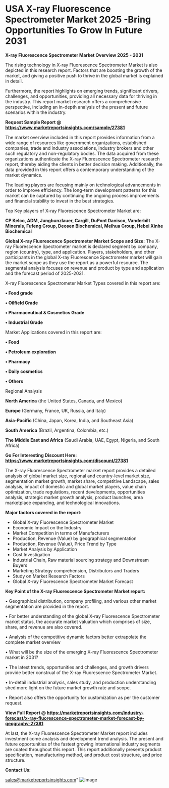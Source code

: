 # USA X-ray Fluorescence Spectrometer Market 2025 -Bring Opportunities To Grow In Future 2031

<Strong> X-ray Fluorescence Spectrometer Market Overview 2025 - 2031</strong>

The rising technology in X-ray Fluorescence Spectrometer Market is also depicted in this research report. Factors that are boosting the growth of the market, and giving a positive push to thrive in the global market is explained in detail.

Furthermore, the report highlights on emerging trends, significant drivers, challenges, and opportunities, providing all necessary data for thriving in the industry. This report market research offers a comprehensive perspective, including an in-depth analysis of the present and future scenarios within the industry.

<strong>Request Sample Report @ <a href=https://www.marketreportsinsights.com/sample/27381>https://www.marketreportsinsights.com/sample/27381</a></strong>

The market overview included in this report provides information from a wide range of resources like government organizations, established companies, trade and industry associations, industry brokers and other such regulatory and non-regulatory bodies. The data acquired from these organizations authenticate the X-ray Fluorescence Spectrometer research report, thereby aiding the clients in better decision making. Additionally, the data provided in this report offers a contemporary understanding of the market dynamics.

The leading players are focusing mainly on technological advancements in order to improve efficiency. The long-term development patterns for this market can be captured by continuing the ongoing process improvements and financial stability to invest in the best strategies.

Top Key players of X-ray Fluorescence Spectrometer Market are:

<strong>CP Kelco, ADM, Jungbunzlauer, Cargill, DuPont Danisco, Vanderbilt Minerals, Fufeng Group, Deosen Biochemical, Meihua Group, Hebei Xinhe Biochemical</strong>

<strong><b>Global X-ray Fluorescence Spectrometer Market Scope and Size:</b></strong>
The X-ray Fluorescence Spectrometer market is declared segment by company, region (country), type, and application. Players, stakeholders, and other participants in the global X-ray Fluorescence Spectrometer market will gain the market scope as they use the report as a powerful resource. The segmental analysis focuses on revenue and product by type and application and the forecast period of 2025-2031.

X-ray Fluorescence Spectrometer Market Types covered in this report are:

<strong>• Food grade

• Oilfield Grade

• Pharmaceutical & Cosmetics Grade

• Industrial Grade</strong>

Market Applications covered in this report are:

<strong>• Food

• Petroleum exploration

• Pharmacy

• Daily cosmetics

• Others</strong> 

Regional Analysis

<strong>North America</strong> (the United States, Canada, and Mexico)

<strong>Europe</strong> (Germany, France, UK, Russia, and Italy)

<strong>Asia-Pacific</strong> (China, Japan, Korea, India, and Southeast Asia)

<strong>South America</strong> (Brazil, Argentina, Colombia, etc.)

<strong>The Middle East and Africa</strong> (Saudi Arabia, UAE, Egypt, Nigeria, and South Africa)

<strong>Go For Interesting Discount Here: <a href=https://www.marketreportsinsights.com/discount/27381>https://www.marketreportsinsights.com/discount/27381</a></strong>

The X-ray Fluorescence Spectrometer market report provides a detailed analysis of global market size, regional and country-level market size, segmentation market growth, market share, competitive Landscape, sales analysis, impact of domestic and global market players, value chain optimization, trade regulations, recent developments, opportunities analysis, strategic market growth analysis, product launches, area marketplace expanding, and technological innovations.

<strong><b>Major factors covered in the report:</b></strong>
<ul>
  <li>Global X-ray Fluorescence Spectrometer Market </li>
  <li>Economic Impact on the Industry</li>
  <li>Market Competition in terms of Manufacturers</li>
  <li>Production, Revenue (Value) by geographical segmentation</li>
  <li>Production, Revenue (Value), Price Trend by Type</li>
  <li>Market Analysis by Application</li>
  <li>Cost Investigation</li>
  <li>Industrial Chain, Raw material sourcing strategy and Downstream Buyers</li>
  <li>Marketing Strategy comprehension, Distributors and Traders</li>
  <li>Study on Market Research Factors</li>
  <li>Global X-ray Fluorescence Spectrometer Market Forecast</li>
</ul>

<strong><b>Key Point of the X-ray Fluorescence Spectrometer Market report:</b></strong>

• Geographical distribution, company profiling, and various other market segmentation are provided in the report.

• For better understanding of the global X-ray Fluorescence Spectrometer market status, the accurate market valuation which comprises of size, share, and revenue are also covered.

• Analysis of the competitive dynamic factors better extrapolate the complete market overview

• What will be the size of the emerging X-ray Fluorescence Spectrometer market in 2031?

• The latest trends, opportunities and challenges, and growth drivers provide better construal of the X-ray Fluorescence Spectrometer Market.

• In-detail industrial analysis, sales study, and production understanding shed more light on the future market growth rate and scope.

• Report also offers the opportunity for customization as per the customer request.

<strong><b>View Full Report @ <a href=https://marketreportsinsights.com/industry-forecast/x-ray-fluorescence-spectrometer-market-forecast-by-geography-27381>https://marketreportsinsights.com/industry-forecast/x-ray-fluorescence-spectrometer-market-forecast-by-geography-27381</a></b></strong>


At last, the X-ray Fluorescence Spectrometer Market report includes investment come analysis and development trend analysis. The present and future opportunities of the fastest growing international industry segments are coated throughout this report. This report additionally presents product specification, manufacturing method, and product cost structure, and price structure.

<strong>Contact Us:</strong>

sales@marketreportsinsights.com"
![image](https://github.com/user-attachments/assets/500148fb-ce6a-4f1f-b6e9-8a1c850e0ae9)
